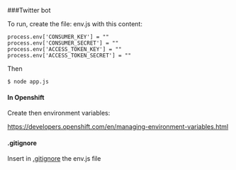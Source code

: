 ###Twitter bot

To run, create the file: env.js with this content:
```
process.env['CONSUMER_KEY'] = ""
process.env['CONSUMER_SECRET'] = ""
process.env['ACCESS_TOKEN_KEY'] = ""
process.env['ACCESS_TOKEN_SECRET'] = ""
```
Then
```
$ node app.js
```

#### In Openshift
Create then environment variables:

https://developers.openshift.com/en/managing-environment-variables.html

#### .gitignore
Insert in [.gitignore](https://github.com/zmwebdev/node-express-examples/blob/master/.gitignore) the env.js file
